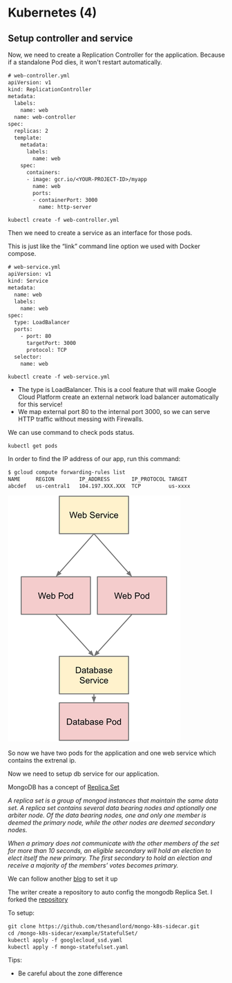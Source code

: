 # Kubernetes (4)

## Setup controller and service

Now, we need to create a Replication Controller for the application. Because if a standalone Pod dies, it won't restart automatically.

```
# web-controller.yml
apiVersion: v1
kind: ReplicationController
metadata:
  labels:
    name: web
  name: web-controller
spec:
  replicas: 2
  template:
    metadata:
      labels:
        name: web
    spec:
      containers:
      - image: gcr.io/<YOUR-PROJECT-ID>/myapp
        name: web
        ports:
        - containerPort: 3000
          name: http-server
```

```
kubectl create -f web-controller.yml
```

Then we need to create a service as an interface for those pods.

This is just like the “link” command line option we used with Docker compose.

```
# web-service.yml
apiVersion: v1
kind: Service
metadata:
  name: web
  labels:
    name: web
spec:
  type: LoadBalancer
  ports:
    - port: 80
      targetPort: 3000
      protocol: TCP
  selector:
    name: web

```

```
kubectl create -f web-service.yml
```

* The type is LoadBalancer. This is a cool feature that will make Google Cloud Platform create an external network load balancer automatically for this service!
* We map external port 80 to the internal port 3000, so we can serve HTTP traffic without messing with Firewalls.

We can use command to check pods status.

```
kubectl get pods
```
In order to find the IP address of our app, run this command:

```
$ gcloud compute forwarding-rules list
NAME     REGION        IP_ADDRESS       IP_PROTOCOL TARGET
abcdef   us-central1   104.197.XXX.XXX  TCP         us-xxxx
```
![The ideal structure](https://github.com/IvanFan/ReadingNotes/blob/master/dailyNotes/2017/05/10/1-3UUOn92G9q14-Q6OLRH9ZA.png)

So now we have two pods for the application and one web service which contains the extrenal ip.

Now we need to setup db service for our application.

MongoDB has a concept of [Replica Set](https://docs.mongodb.com/manual/replication/) 


*A replica set is a group of mongod instances that maintain the same data set. A replica set contains several data bearing nodes and optionally one arbiter node. Of the data bearing nodes, one and only one member is deemed the primary node, while the other nodes are deemed secondary nodes.* 

*When a primary does not communicate with the other members of the set for more than 10 seconds, an eligible secondary will hold an election to elect itself the new primary. The first secondary to hold an election and receive a majority of the members’ votes becomes primary.*

We can follow another [blog](http://blog.kubernetes.io/2017/01/running-mongodb-on-kubernetes-with-statefulsets.html) to set it up

The writer create a repository to auto config the mongodb Replica Set. I forked the [repository](https://github.com/IvanFan/mongo-k8s-sidecar)

To setup:

```
git clone https://github.com/thesandlord/mongo-k8s-sidecar.git
cd /mongo-k8s-sidecar/example/StatefulSet/
kubectl apply -f googlecloud_ssd.yaml
kubectl apply -f mongo-statefulset.yaml
```



Tips:

* Be careful about the zone difference
